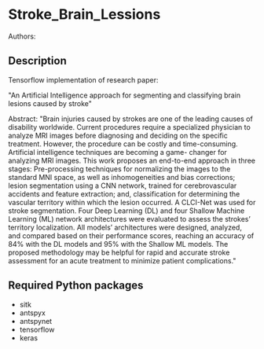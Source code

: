 # Stroke_Brain_Lessions
Authors: 

## Description
Tensorflow implementation of research paper:

"An Artificial Intelligence approach for segmenting and classifying
brain lesions caused by stroke"

Abstract: "Brain injuries caused by strokes are one of the leading causes of disability worldwide.
Current procedures require a specialized physician to analyze MRI images before
diagnosing and deciding on the specific treatment. However, the procedure can be
costly and time-consuming. Artificial intelligence techniques are becoming a game-
changer for analyzing MRI images. This work proposes an end-to-end approach in
three stages: Pre-processing techniques for normalizing the images to the standard
MNI space, as well as inhomogeneities and bias corrections; lesion segmentation
using a CNN network, trained for cerebrovascular accidents and feature extraction;
and, classification for determining the vascular territory within which the lesion
occurred. A CLCI-Net was used for stroke segmentation. Four Deep Learning (DL)
and four Shallow Machine Learning (ML) network architectures were evaluated to
assess the strokes’ territory localization. All models’ architectures were designed,
analyzed, and compared based on their performance scores, reaching an accuracy
of 84% with the DL models and 95% with the Shallow ML models. The proposed
methodology may be helpful for rapid and accurate stroke assessment for an acute
treatment to minimize patient complications."

<!-- ## Results
"" -->

## Required Python packages
- sitk
- antspyx
- antspynet
- tensorflow
- keras


